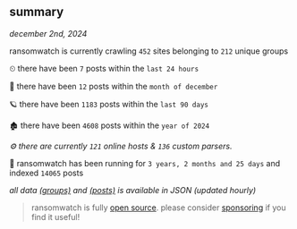
## summary
_december 2nd, 2024_

ransomwatch is currently crawling `452` sites belonging to `212` unique groups

⏲ there have been `7` posts within the `last 24 hours`

🦈 there have been `12` posts within the `month of december`

🪐 there have been `1183` posts within the `last 90 days`

🏚 there have been `4608` posts within the `year of 2024`

_⚙️ there are currently `121` online hosts & `136` custom parsers._

🦕 ransomwatch has been running for `3 years, 2 months and 25 days` and indexed `14065` posts

_all data  [(groups)](http://ransomwhat.telemetry.ltd/groups) and [(posts)](http://ransomwhat.telemetry.ltd/posts) is available in JSON (updated hourly)_

> ransomwatch is fully [open source](https://github.com/joshhighet/ransomwatch#ransomwatch--). please consider [sponsoring](https://github.com/sponsors/joshhighet) if you find it useful!
